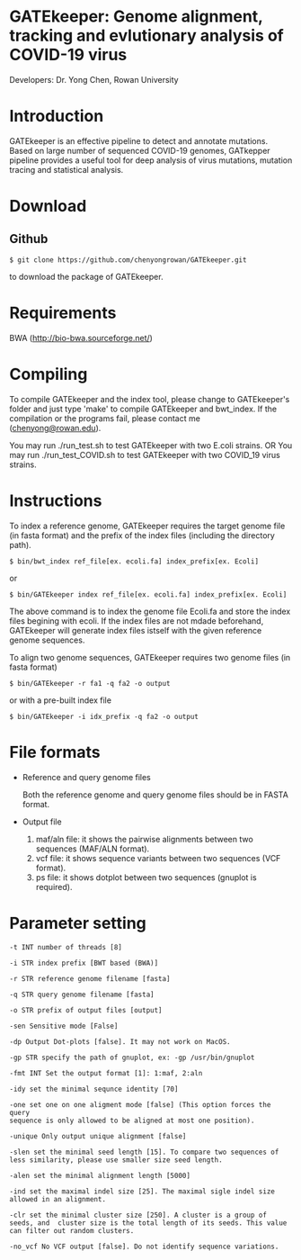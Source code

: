 GATEkeeper: Genome alignment, tracking and evlutionary analysis of COVID-19 virus
===================

Developers: Dr. Yong Chen, Rowan University

# Introduction

GATEkeeper is an effective pipeline to detect and annotate mutations. Based on large number of sequenced COVID-19 genomes, GATkepper pipeline provides a useful tool for deep analysis of virus mutations, mutation tracing and statistical analysis.

# Download
## Github
  ```
  $ git clone https://github.com/chenyongrowan/GATEkeeper.git
  ```
to download the package of GATEkeeper.

# Requirements
BWA (http://bio-bwa.sourceforge.net/)

# Compiling

To compile GATEkeeper and the index tool, please change to GATEkeeper's folder and just type 'make' to compile GATEkeeper and bwt_index. If the compilation or the programs fail, please contact me (chenyong@rowan.edu).

You may run ./run_test.sh to test GATEkeeper with two E.coli strains.
OR
You may run ./run_test_COVID.sh to test GATEkeeper with two COVID_19 virus strains.

# Instructions

To index a reference genome, GATEkeeper requires the target genome file (in fasta format) and the prefix of the index files (including the directory path).

  ```
  $ bin/bwt_index ref_file[ex. ecoli.fa] index_prefix[ex. Ecoli]
  ```
or

  ```
  $ bin/GATEkeeper index ref_file[ex. ecoli.fa] index_prefix[ex. Ecoli]
  ```

The above command is to index the genome file Ecoli.fa and store the index files begining with ecoli.
If the index files are not mdade beforehand, GATEkeeper will generate index files istself with the given reference genome sequences.

To align two genome sequences, GATEkeeper requires two genome files (in fasta format)

  ```
  $ bin/GATEkeeper -r fa1 -q fa2 -o output
  ```
or with a pre-built index file

  ```
  $ bin/GATEkeeper -i idx_prefix -q fa2 -o output
  ```


# File formats

- Reference and query genome files

    Both the reference genome and query genome files should be in FASTA format.

- Output file

	1. maf/aln file: it shows the pairwise alignments between two sequences (MAF/ALN format).
	2. vcf file: it shows sequence variants between two sequences (VCF format).
	3. ps  file: it shows dotplot between two sequences (gnuplot is required).

# Parameter setting

 ```
-t INT number of threads [8]

-i STR index prefix [BWT based (BWA)]

-r STR reference genome filename [fasta]

-q STR query genome filename [fasta]

-o STR prefix of output files [output]

-sen Sensitive mode [False]

-dp Output Dot-plots [false]. It may not work on MacOS.

-gp STR specify the path of gnuplot, ex: -gp /usr/bin/gnuplot

-fmt INT Set the output format [1]: 1:maf, 2:aln

-idy set the minimal sequnce identity [70]

-one set one on one aligment mode [false] (This option forces the query
sequence is only allowed to be aligned at most one position).

-unique Only output unique alignment [false]

-slen set the minimal seed length [15]. To compare two sequences of less similarity, please use smaller size seed length.

-alen set the minimal alignment length [5000]

-ind set the maximal indel size [25]. The maximal sigle indel size allowed in an alignment.

-clr set the minimal cluster size [250]. A cluster is a group of seeds, and  cluster size is the total length of its seeds. This value can filter out random clusters.

-no_vcf No VCF output [false]. Do not identify sequence variations.

  ```
